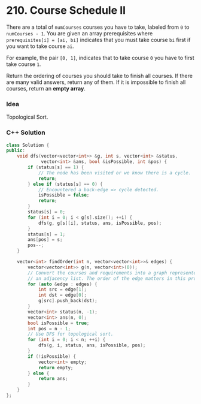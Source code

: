 # 210. Course Schedule II

There are a total of `numCourses` courses you have to take, labeled from `0` to `numCourses - 1`. You are given an array prerequisites where `prerequisites[i] = [ai, bi]` indicates that you must take course `bi` first if you want to take course `ai`.

For example, the pair `[0, 1]`, indicates that to take course `0` you have to first take course `1`.

Return the ordering of courses you should take to finish all courses. If there are many valid answers, return any of them. If it is impossible to finish all courses, return an **empty array**.

### Idea

Topological Sort.

### C++ Solution

```cpp
class Solution {
public:
    void dfs(vector<vector<int>> &g, int s, vector<int> &status,
             vector<int> &ans, bool &isPossible, int &pos) {
        if (status[s] == 1) {
            // The node has been visited or we know there is a cycle.
            return;
        } else if (status[s] == 0) {
            // Encountered a back-edge => cycle detected.
            isPossible = false;
            return;
        }
        status[s] = 0;
        for (int i = 0; i < g[s].size(); ++i) {
            dfs(g, g[s][i], status, ans, isPossible, pos);
        }
        status[s] = 1;
        ans[pos] = s;
        pos--;
    }

    vector<int> findOrder(int n, vector<vector<int>>& edges) {
        vector<vector<int>> g(n, vector<int>(0));
        // Convert the courses and requirements into a graph represented by
        // an adjacency list. The order of the edge matters in this problem.
        for (auto &edge : edges) {
            int src = edge[1];
            int dst = edge[0];
            g[src].push_back(dst);
        }
        vector<int> status(n, -1);
        vector<int> ans(n, 0);
        bool isPossible = true;
        int pos = n - 1;
        // Use DFS for topological sort.
        for (int i = 0; i < n; ++i) {
            dfs(g, i, status, ans, isPossible, pos);
        }
        if (!isPossible) {
            vector<int> empty;
            return empty;
        } else {
            return ans;
        }
    }
};
```